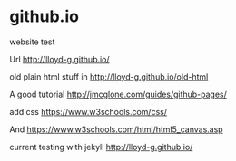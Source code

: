 github.io
=========
website test

Url http://lloyd-g.github.io/

old plain html stuff in http://lloyd-g.github.io/old-html

A good tutorial http://jmcglone.com/guides/github-pages/

add css https://www.w3schools.com/css/

And https://www.w3schools.com/html/html5_canvas.asp

current testing with jekyll http://lloyd-g.github.io/
